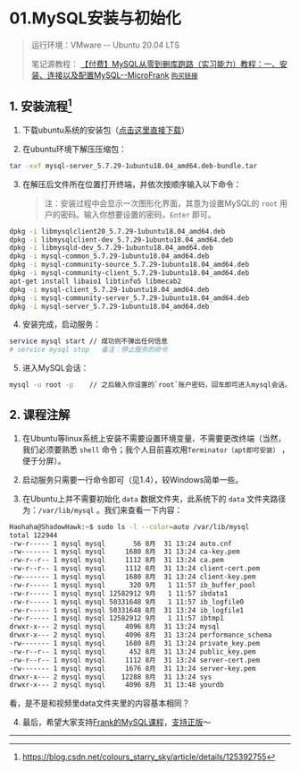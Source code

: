 # 01.MySQL安装与初始化

> 运行环境：VMware -- Ubuntu 20.04 LTS
>
> 笔记源教程： [【付费】MySQL从零到删库跑路（实习能力）教程：一、安装、连接以及配置MySQL--MicroFrank](https://www.yuque.com/books/share/ddbdba56-dc9f-4997-9e18-d9e69309d343/cnbmkg) [`购买链接`](https://item.taobao.com/item.htm?spm=a1z10.1-c.w4004-19115282022.7.4fe07608Ag58vY&id=617388485926)

## 1. 安装流程[^1]

1. 下载ubuntu系统的安装包（[点击这里直接下载](https://cdn.mysql.com/archives/mysql-5.7/mysql-server_5.7.29-1ubuntu18.04_amd64.deb-bundle.tar)）

2. 在ubuntu环境下解压压缩包：

```bash  
tar -xvf mysql-server_5.7.29-1ubuntu18.04_amd64.deb-bundle.tar
```

3. 在解压后文件所在位置打开终端，并依次按顺序输入以下命令：

   > 注：安装过程中会显示一次图形化界面，其意为设置MySQL的 `root` 用户的密码。输入你想要设置的密码，`Enter` 即可。

```bash
dpkg -i libmysqlclient20_5.7.29-1ubuntu18.04_amd64.deb 
dpkg -i libmysqlclient-dev_5.7.29-1ubuntu18.04_amd64.deb
dpkg -i libmysqld-dev_5.7.29-1ubuntu18.04_amd64.deb
dpkg -i mysql-common_5.7.29-1ubuntu18.04_amd64.deb
dpkg -i mysql-community-source_5.7.29-1ubuntu18.04_amd64.deb
dpkg -i mysql-community-client_5.7.29-1ubuntu18.04_amd64.deb
apt-get install libaio1 libtinfo5 libmecab2
dpkg -i mysql-client_5.7.29-1ubuntu18.04_amd64.deb 
dpkg -i mysql-community-server_5.7.29-1ubuntu18.04_amd64.deb
dpkg -i mysql-server_5.7.29-1ubuntu18.04_amd64.deb
```
4. 安装完成，启动服务：

```bash
service mysql start	// 成功则不弹出任何信息
# service mysql stop   备注：停止服务的命令
```
5. 进入MySQL会话：

```bash
mysql -u root -p	// 之后输入你设置的`root`账户密码，回车即可进入mysql会话。
```


## 2. 课程注解

1. 在Ubuntu等linux系统上安装不需要设置环境变量、不需要更改终端（当然，我们必须要熟悉 `shell` 命令；我个人目前喜欢用`Terminator（apt即可安装）` ，便于分屏）。

2. 启动服务只需要一行命令即可（见1.4），较Windows简单一些。

3. 在Ubuntu上并不需要初始化 `data` 数据文件夹，此系统下的 `data` 文件夹路径为：`/var/lib/mysql` 。我们来查看一下内容：

```bash
Haohaha@ShadowHawk:~$ sudo ls -l --color=auto /var/lib/mysql
total 122944
-rw-r----- 1 mysql mysql       56 8月  31 13:24 auto.cnf
-rw------- 1 mysql mysql     1680 8月  31 13:24 ca-key.pem
-rw-r--r-- 1 mysql mysql     1112 8月  31 13:24 ca.pem
-rw-r--r-- 1 mysql mysql     1112 8月  31 13:24 client-cert.pem
-rw------- 1 mysql mysql     1680 8月  31 13:24 client-key.pem
-rw-r----- 1 mysql mysql      320 9月   1 11:57 ib_buffer_pool
-rw-r----- 1 mysql mysql 12582912 9月   1 11:57 ibdata1
-rw-r----- 1 mysql mysql 50331648 9月   1 11:57 ib_logfile0
-rw-r----- 1 mysql mysql 50331648 8月  31 13:24 ib_logfile1
-rw-r----- 1 mysql mysql 12582912 9月   1 11:57 ibtmp1
drwxr-x--- 2 mysql mysql     4096 8月  31 13:24 mysql
drwxr-x--- 2 mysql mysql     4096 8月  31 13:24 performance_schema
-rw------- 1 mysql mysql     1680 8月  31 13:24 private_key.pem
-rw-r--r-- 1 mysql mysql      452 8月  31 13:24 public_key.pem
-rw-r--r-- 1 mysql mysql     1112 8月  31 13:24 server-cert.pem
-rw------- 1 mysql mysql     1676 8月  31 13:24 server-key.pem
drwxr-x--- 2 mysql mysql    12288 8月  31 13:24 sys
drwxr-x--- 2 mysql mysql     4096 8月  31 13:48 yourdb
```

   看，是不是和视频里data文件夹里的内容基本相同？

4. 最后，希望大家支持[Frank的MySQL课程](https://www.yuque.com/books/share/ddbdba56-dc9f-4997-9e18-d9e69309d343/cnbmkg)，[支持正版](https://item.taobao.com/item.htm?spm=a1z10.1-c.w4004-19115282022.7.4fe07608Ag58vY&id=617388485926)～

---

[^1]:https://blog.csdn.net/colours_starry_sky/article/details/125392755
